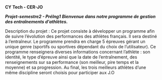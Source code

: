 **************CY Tech - CER-JO**************

******Projet-semestre2 - PréIng1*****
**Bienvenue dans notre programme de gestion des entraînements d'athlètes.***

Description du projet :
Ce projet consiste à développer un programme afin de suivre l’évolution des performances des athlètes français. Il sera destiné à l’entraîneur. Le programme prendra en charge 5 épreuves gérant un unique genre (sportifs ou sportives dépendant du choix de l’utilisateur). Ce programme renseignera diverses informations concernant l’athlète : son identité, le type d’épreuve ainsi que la date de l’entraînement, des renseignements sur sa performance (son meilleur, pire temps et la moyenne) et sa progression. Au final, les trois meilleurs athlètes d’une même discipline seront choisis pour participer aux J.O


